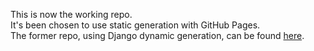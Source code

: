 This is now the working repo.<br/>
It's been chosen to use static generation with GitHub Pages.<br/>
The former repo, using Django dynamic generation, can be found [here](https://github.com/PaguriCablati/Sito.git).